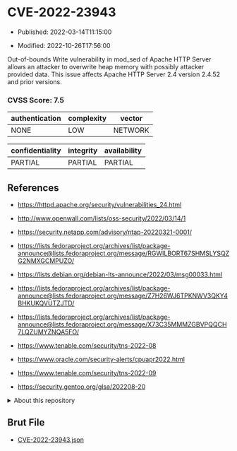 # CVE-2022-23943

- Published: 2022-03-14T11:15:00

- Modified: 2022-10-26T17:56:00

Out-of-bounds Write vulnerability in mod_sed of Apache HTTP Server allows an attacker to overwrite heap memory with possibly attacker provided data. This issue affects Apache HTTP Server 2.4 version 2.4.52 and prior versions.

### CVSS Score: **7.5**

| authentication | complexity | vector |
| --- | --- | --- |
| NONE | LOW | NETWORK |

| confidentiality | integrity | availability |
| --- | --- | --- |
| PARTIAL | PARTIAL | PARTIAL |

## References

* https://httpd.apache.org/security/vulnerabilities_24.html

* http://www.openwall.com/lists/oss-security/2022/03/14/1

* https://security.netapp.com/advisory/ntap-20220321-0001/

* https://lists.fedoraproject.org/archives/list/package-announce@lists.fedoraproject.org/message/RGWILBORT67SHMSLYSQZG2NMXGCMPUZO/

* https://lists.debian.org/debian-lts-announce/2022/03/msg00033.html

* https://lists.fedoraproject.org/archives/list/package-announce@lists.fedoraproject.org/message/Z7H26WJ6TPKNWV3QKY4BHKUKQVUTZJTD/

* https://lists.fedoraproject.org/archives/list/package-announce@lists.fedoraproject.org/message/X73C35MMMZGBVPQQCH7LQZUMYZNQA5FO/

* https://www.tenable.com/security/tns-2022-08

* https://www.oracle.com/security-alerts/cpuapr2022.html

* https://www.tenable.com/security/tns-2022-09

* https://security.gentoo.org/glsa/202208-20

<details>
<summary>About this repository</summary> 

  This repository is part of the project [Live Hack CVE](https://github.com/Live-Hack-CVE). Main website can be found [www.live-hack.org](https://www.live-hack.org) 
  
  Made by [Sn0wAlice](https://github.com/Sn0wAlice) for the people that care about security and need to have a feed of the latest CVEs. Hope you enjoy it, don't forget to star the repo and follow me on [Twitter](https://twitter.com/Sn0wAlice) and [Github](https://github.com/Sn0wAlice). And that is my [personnal website](https://www.alice-snow.me/)

  - [Home Page](https://github.com/Live-Hack-CVE)
  - [Framework](https://github.com/Live-Hack-CVE/cve-framework)
  - [CVE database](https://github.com/Live-Hack-CVE/full_database)
  - [Changelog](https://github.com/Live-Hack-CVE/Changelog)
</details>

## Brut File

* [CVE-2022-23943.json](https://raw.githubusercontent.com/Live-Hack-CVE/full_database/main/cves/2022/CVE-2022-23943.json)

